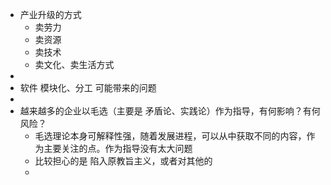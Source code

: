 - 产业升级的方式
	- 卖劳力
	- 卖资源
	- 卖技术
	- 卖文化、卖生活方式
-
- 软件 模块化、分工 可能带来的问题
-
- 越来越多的企业以毛选（主要是 矛盾论、实践论）作为指导，有何影响？有何风险？
	- 毛选理论本身可解释性强，随着发展进程，可以从中获取不同的内容，作为主要关注的点。作为指导没有太大问题
	- 比较担心的是 陷入原教旨主义，或者对其他的
	-